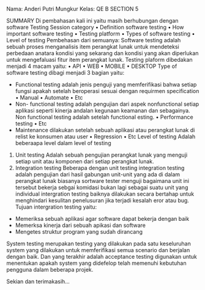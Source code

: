 Nama: Anderi Putri Mungkur 
Kelas: QE B 
SECTION 5 

SUMMARY 
Di pembahasan kali ini yaitu masih berhubungan dengan software Testing 
Session category 
•	Definition software testing 
•	How important software testing 
•	Testing platform 
•	Types of software testing 
•	Level of testing 
Pembehasan dari semuanya:
Software testing adalah sebuah proses menganalisis item perangkat lunak untuk mendeteksi perbedaan anatara kondisi yang sekarang dan kondisi yang akan diperlukan untuk mengefaluasi fitur item perangkat lunak. 
Testing plaform dibedakan menjadi 4 macam yaitu: 
•	API
•	WEB
•	MOBILE
•	DESKTOP
Type of software testing dibagi menjadi 3 bagian yaitu: 
-	Functional testing adalah jenis penguji yang memferifikasi bahwa setiap fungsi apakah setelah beroperasi sesuai dengan requirmen specification 
•	Manual 
•	Automate 
•	Etc
-	Non- functional testing adalah pengujian dari aspek nonfunctional setiap aplikasi seperti kinerja andalan kegunaan keamanan dan sebagainya. Non functional testing adalah setelah functional esting. 
•	Performance testing 
•	Etc
-	Maintenance dilakukan setelah sebuah aplikasi atau perangkat lunak di relist ke konsumen atau user 
•	Regression 
•	Etc 
Level of testing 
Adalah beberaapa level dalam level of testing 
1.	Unit testing 
Adalah sebuah pengujian perangkat lunak yang menguji setiap unit atau komponen dari setiap perangkat lunak. 
2.	Integration testing 
Beberapa dengan unit testing integration testing adalah pengujian dari hasil gabungan unit-unit yang ada di dalam perangkat lunak biasanya sortware tester menguji bagaimana unit ini tersebut bekerja sebgai komidasi bukan lagi sebagai suatu unit yang individual intergration testing baiknya dilakukan secara bertahap untuk menghindari kesulitan penelusuran jika terjadi kesalah eror atau bug. 
Tujuan intergration testing yaitu: 
-	Memeriksa sebuah aplikasi agar software dapat bekerja dengan baik 
-	Memerksa kinerja dari sebuah apikasi dan software 
-	Mengetes struktur program yang sudah dirancang 

System testing merupakan testing yang dilakukan pada satu keseluruhan system yang dilakukan untuk memferifikasi semua scenario dan berjalan dengan baik. 
Dan yang terakhir adalah acceptance testing digunakan untuk menentukan apakah system yang didefelop telah memenuhi kebutuhan pengguna dalam beberapa projek. 


Sekian dan terimakasih…

